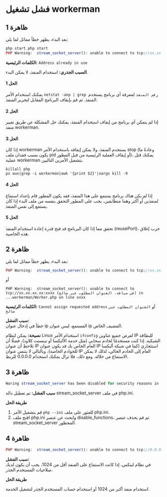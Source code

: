 # فشل تشغيل workerman

## ظاهرة 1
بعد البدء، يظهر خطأ مماثل لما يلي:
```php
php start.php start
PHP Warning:  stream_socket_server(): unable to connect to tcp://xx.xx.xx.xx:xxxx (Address already in use) in ...workerman/Worker.php on line xxxx
```
**الكلمات الرئيسية:** ```Address already in use```

**السبب الجذري:** استخدام المنفذ، لا يمكن البدء.

#### الحل 1

يمكنك استخدام الأمر ```netstat -anp | grep رقم المنفذ``` لمعرفة أي برنامج يستخدم المنفذ.
ثم قم بإيقاف البرنامج المقابل لتحرير المنفذ.

#### الحل 2
إذا لم يتمكن أي برنامج من إيقاف استخدام المنفذ، يمكنك حل المشكلة عن طريق تغيير منفذ workerman.

#### الحل 3
إذا كان workerman يستخدم المنفذ، ولا يمكن إيقافه باستخدام الأمر stop (وعادةً ما يكون بسبب فقدان ملف pid أو إيقاف العملية الرئيسية من قبل المطور)، يمكنك قتل عملية workerman بتشغيل الأمرين التاليين.
``` 
killall php
ps aux|grep -i workerman|awk '{print $2}'|xargs kill -9
```

#### الحل 4
إذا لم يكن هناك برنامج يستمع على هذا المنفذ، فقد يكون المطور قام بإعداد استماع لمنفذين أو أكثر وهما متطابقين، يجب على المطور التحقق بنفسه من ملف البدء إذا كان يستمع إلى نفس المنفذ.

#### الحل 5
تحقق مما إذا كان البرنامج قد فتح قدرة إعادة استخدام المنفذ (reusePort)، جرب إغلاق هذه الخاصية.

## ظاهرة 2
بعد البدء، يظهر خطأ مماثل لما يلي:
```php
PHP Warning:  stream_socket_server(): unable to connect to tcp://xx.xx.xx.xx:xxx (Cannot assign requested address) in ...workerman/Worker.php on line xxxx
```
أو
``` 
PHP Warning:  stream_socket_server(): unable to connect to tcp://xx.xx.xx.xx:xxxx (في سياقه، العنوان المطلوب غير صالح) in ...workerman/Worker.php on line xxxx
```
**الكلمات الرئيسية:** `Cannot assign requested address` أو `العنوان المطلوب غير صالح`

**سبب الفشل:** 	
خطأ في إدخال عنوان ip المستمع، ليس عنوان ip المضيف الخاص.

**نصيحة:** يمكن لنظام Linux استخدام الأمر ```ifconfig``` لعرض جميع عناوين IP للبطاقة  الشبكية. إذا كنت مستخدمًا لخادم سحابي (مثل خدمة الأليكسا أو تينسنت كلاود)، فضلًا أن تلاحظ أن عنوان IP العام الخاص بك قد يكون عنوان IP استئجاري (كما في شبكة أليكسا للخوادم الخاصة)، وبالتالي لا ينتمي عنوان IP العام إلى الخادم الحالي، لذلك لا يمكن الاستماع من خلاله. ومع ذلك، فلا تزال يمكنك استخدام 0.0.0.0 للربط.

## ظاهرة 3
```php
Waring stream_socket_server has been disabled for security reasons in ...
```
**سبب الفشل:** تم تعطيل دالة stream_socket_server في ملف php.ini.

**طريقة الحل**

1. قم بتشغيل الأمر ```php --ini``` للعثور على ملف php.ini.
2. افتح ملف php.ini وابحث عن عنصر disable_functions، ثم قم بحذف عنصر stream_socket_server المحظور.

## ظاهرة 4
```php
PHP Warning:  stream_socket_server(): unable to connect to tcp://0.0.0.0:xxx (Permission denied)
```
**سبب الفشل:**	
في نظام لينكس، إذا كانت الاستماع على المنفذ أقل من 1024، يجب أن يكون لديك صلاحيات المستخدم الجذر.

**طريقة الحل**

استخدام منفذ أكبر من 1024 أو استخدام حساب المستخدم الجذر لتشغيل الخدمة.
